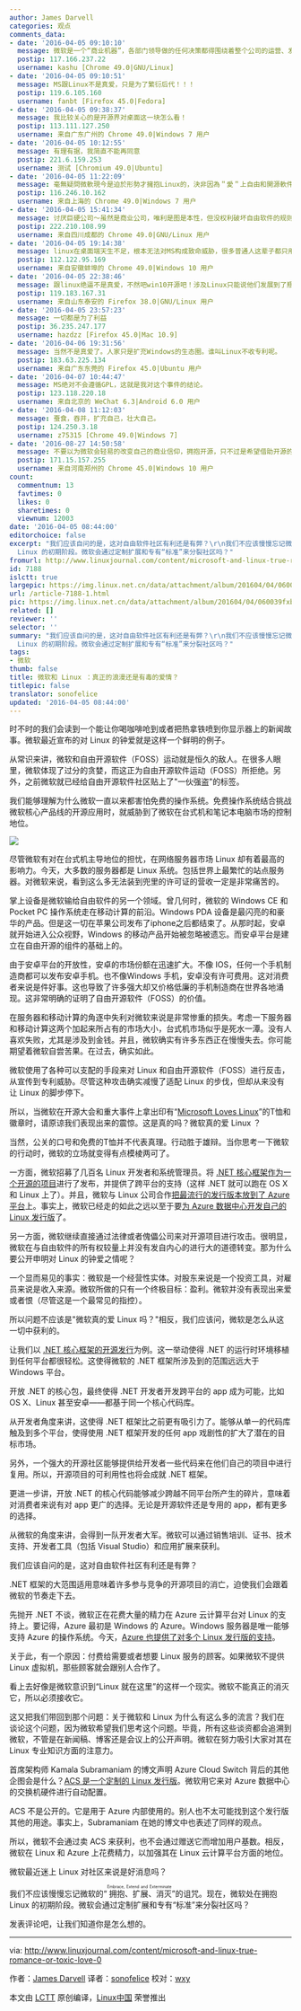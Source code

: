 ```yaml
---
author: James Darvell
categories: 观点
comments_data:
- date: '2016-04-05 09:10:10'
  message: 微软是一个“商业机器”，各部门领导做的任何决策都得围绕着整个公司的运营、发展和营利来进行的。
  postip: 117.166.237.22
  username: kashu [Chrome 49.0|GNU/Linux]
- date: '2016-04-05 09:10:51'
  message: MS跟Linux不是真爱，只是为了繁衍后代！！！
  postip: 119.6.105.160
  username: fanbt [Firefox 45.0|Fedora]
- date: '2016-04-05 09:38:37'
  message: 我比较关心的是开源界对桌面这一块怎么看！
  postip: 113.111.127.250
  username: 来自广东广州的 Chrome 49.0|Windows 7 用户
- date: '2016-04-05 10:12:55'
  message: 有理有据，我简直不能再同意
  postip: 221.6.159.253
  username: 测试 [Chromium 49.0|Ubuntu]
- date: '2016-04-05 11:22:09'
  message: 毫無疑問微軟現今是迫於形勢才擁抱Linux的，決非因為＂愛＂上自由和開源軟件這種模式，但是只要自由軟件社區保持清醒，微軟的擁抱未必不會給社區和用戶帶來價值，如果軟件自由真是不可或缺的屬性，自由軟件就一定會以自己的方式發展下去
  postip: 116.246.10.162
  username: 来自上海的 Chrome 49.0|Windows 7 用户
- date: '2016-04-05 15:41:34'
  message: 讨厌巨硬公司～虽然是商业公司，唯利是图是本性，但没权利破坏自由软件的规则，呵呵
  postip: 222.210.108.99
  username: 来自四川成都的 Chrome 49.0|GNU/Linux 用户
- date: '2016-04-05 19:14:38'
  message: linux在桌面端天生不足，根本无法对MS构成致命威胁，很多普通人这辈子都只用Windows。主要是企业服务器市场才是微软现在看重的，so你懂的。
  postip: 112.122.95.169
  username: 来自安徽蚌埠的 Chrome 49.0|Windows 10 用户
- date: '2016-04-05 22:38:46'
  message: 跟linux绝逼不是真爱，不然吧win10开源吧！涉及Linux只能说他们发展到了瓶颈了～
  postip: 119.183.167.31
  username: 来自山东泰安的 Firefox 38.0|GNU/Linux 用户
- date: '2016-04-05 23:57:23'
  message: 一切都是为了利益
  postip: 36.235.247.177
  username: hazdzz [Firefox 45.0|Mac 10.9]
- date: '2016-04-06 19:31:56'
  message: 当然不是真爱了。人家只是扩充Windows的生态圈。谁叫Linux不收专利呢。
  postip: 183.63.225.134
  username: 来自广东东莞的 Firefox 45.0|Ubuntu 用户
- date: '2016-04-07 10:44:47'
  message: MS绝对不会遵循GPL，这就是我对这个事件的结论。
  postip: 123.118.220.18
  username: 来自北京的 WeChat 6.3|Android 6.0 用户
- date: '2016-04-08 11:12:03'
  message: 蚕食，吞并，扩充自己，壮大自己。
  postip: 124.250.3.18
  username: z75315 [Chrome 49.0|Windows 7]
- date: '2016-08-27 14:50:58'
  message: 不要以为微软会轻易的改变自己的商业信仰，拥抱开源，只不过是希望借助开源的资源给自己加油。
  postip: 171.15.157.255
  username: 来自河南郑州的 Chrome 45.0|Windows 10 用户
count:
  commentnum: 13
  favtimes: 0
  likes: 0
  sharetimes: 0
  viewnum: 12003
date: '2016-04-05 08:44:00'
editorchoice: false
excerpt: "我们应该自问的是，这对自由软件社区有利还是有弊？\r\n我们不应该慢慢忘记微软的“拥抱、扩展、消灭（Embrace, Extend and Exterminate）”的诅咒。现在，微软处在拥抱
  Linux 的初期阶段。微软会通过定制扩展和专有“标准”来分裂社区吗？"
fromurl: http://www.linuxjournal.com/content/microsoft-and-linux-true-romance-or-toxic-love-0
id: 7188
islctt: true
largepic: https://img.linux.net.cn/data/attachment/album/201604/04/060039fxbvslhzijl9hrl6.jpg
url: /article-7188-1.html
pic: https://img.linux.net.cn/data/attachment/album/201604/04/060039fxbvslhzijl9hrl6.jpg.thumb.jpg
related: []
reviewer: ''
selector: ''
summary: "我们应该自问的是，这对自由软件社区有利还是有弊？\r\n我们不应该慢慢忘记微软的“拥抱、扩展、消灭（Embrace, Extend and Exterminate）”的诅咒。现在，微软处在拥抱
  Linux 的初期阶段。微软会通过定制扩展和专有“标准”来分裂社区吗？"
tags:
- 微软
thumb: false
title: 微软和 Linux ：真正的浪漫还是有毒的爱情？
titlepic: false
translator: sonofelice
updated: '2016-04-05 08:44:00'
---
```


时不时的我们会读到一个能让你喝咖啡呛到或者把热拿铁喷到你显示器上的新闻故事。微软最近宣布的对 Linux 的钟爱就是这样一个鲜明的例子。


从常识来讲，微软和自由开源软件（FOSS）运动就是恒久的敌人。在很多人眼里，微软体现了过分的贪婪，而这正为自由开源软件运动（FOSS）所拒绝。另外，之前微软就已经给自由开源软件社区贴上了"一伙强盗"的标签。


我们能够理解为什么微软一直以来都害怕免费的操作系统。免费操作系统结合挑战微软核心产品线的开源应用时，就威胁到了微软在台式机和笔记本电脑市场的控制地位。


![](https://img.linux.net.cn/data/attachment/album/201604/04/060039fxbvslhzijl9hrl6.jpg)


尽管微软有对在台式机主导地位的担忧，在网络服务器市场 Linux 却有着最高的影响力。今天，大多数的服务器都是 Linux 系统。包括世界上最繁忙的站点服务器。对微软来说，看到这么多无法装到兜里的许可证的营收一定是非常痛苦的。


掌上设备是微软输给自由软件的另一个领域。曾几何时，微软的 Windows CE 和 Pocket PC 操作系统走在移动计算的前沿。Windows PDA 设备是最闪亮的和豪华的产品。但是这一切在苹果公司发布了iphone之后都结束了。从那时起，安卓就开始进入公众视野，Windows 的移动产品开始被忽略被遗忘。而安卓平台是建立在自由开源的组件的基础上的。


由于安卓平台的开放性，安卓的市场份额在迅速扩大。不像 IOS，任何一个手机制造商都可以发布安卓手机。也不像Windows 手机，安卓没有许可费用。这对消费者来说是件好事。这也导致了许多强大却又价格低廉的手机制造商在世界各地涌现。这非常明确的证明了自由开源软件（FOSS）的价值。


在服务器和移动计算的角逐中失利对微软来说是非常惨重的损失。考虑一下服务器和移动计算这两个加起来所占有的市场大小，台式机市场似乎是死水一潭。没有人喜欢失败，尤其是涉及到金钱。并且，微软确实有许多东西正在慢慢失去。你可能期望着微软自尝苦果。在过去，确实如此。


微软使用了各种可以支配的手段来对 Linux 和自由开源软件（FOSS）进行反击，从宣传到专利威胁。尽管这种攻击确实减慢了适配 Linux 的步伐，但却从来没有让 Linux 的脚步停下。


所以，当微软在开源大会和重大事件上拿出印有“[Microsoft Loves Linux](/article-6076-1.html)”的T恤和徽章时，请原谅我们表现出来的震惊。这是真的吗？微软真的爱 Linux ？


当然，公关的口号和免费的T恤并不代表真理。行动胜于雄辩。当你思考一下微软的行动时，微软的立场就变得有点模棱两可了。


一方面，微软招募了几百名 Linux 开发者和系统管理员。将 [.NET 核心框架作为一个开源的项目](/article-4821-1.html)进行了发布，并提供了跨平台的支持（这样 .NET 就可以跑在 OS X 和 Linux 上了）。并且，微软与 Linux 公司合作[把最流行的发行版本放到了 Azure 平台](/article-5889-1.html)上。事实上，微软已经走的如此之远以至于要[为 Azure 数据中心开发自己的 Linux 发行版](/article-6269-1.html)了。


另一方面，微软继续直接通过法律或者傀儡公司来对开源项目进行攻击。很明显，微软在与自由软件的所有权较量上并没有发自内心的进行大的道德转变。那为什么要公开申明对 Linux 的钟爱之情呢？


一个显而易见的事实：微软是一个经营性实体。对股东来说是一个投资工具，对雇员来说是收入来源。微软所做的只有一个终极目标：盈利。微软并没有表现出来爱或者恨（尽管这是一个最常见的指控）。


所以问题不应该是"微软真的爱 Linux 吗？"相反，我们应该问，微软是怎么从这一切中获利的。


让我们以 [.NET 核心框架的开源发行](/article-4821-1.html)为例。这一举动使得 .NET 的运行时环境移植到任何平台都很轻松。这使得微软的 .NET 框架所涉及到的范围远远大于 Windows 平台。


开放 .NET 的核心包，最终使得 .NET 开发者开发跨平台的 app 成为可能，比如 OS X、Linux 甚至安卓——都基于同一个核心代码库。


从开发者角度来讲，这使得 .NET 框架比之前更有吸引力了。能够从单一的代码库触及到多个平台，使得使用 .NET 框架开发的任何 app 戏剧性的扩大了潜在的目标市场。


另外，一个强大的开源社区能够提供给开发者一些代码来在他们自己的项目中进行复用。所以，开源项目的可利用性也将会成就 .NET 框架。


更进一步讲，开放 .NET 的核心代码能够减少跨越不同平台所产生的碎片，意味着对消费者来说有对 app 更广的选择。无论是开源软件还是专用的 app，都有更多的选择。


从微软的角度来讲，会得到一队开发者大军。微软可以通过销售培训、证书、技术支持、开发者工具（包括 Visual Studio）和应用扩展来获利。


我们应该自问的是，这对自由软件社区有利还是有弊？


.NET 框架的大范围适用意味着许多参与竞争的开源项目的消亡，迫使我们会跟着微软的节奏走下去。


先抛开 .NET 不谈，微软正在花费大量的精力在 Azure 云计算平台对 Linux 的支持上。要记得，Azure 最初是 Windows 的 Azure。Windows 服务器是唯一能够支持 Azure 的操作系统。今天，[Azure 也提供了对多个 Linux 发行版的支持](/article-5889-1.html)。


关于此，有一个原因：付费给需要或者想要 Linux 服务的顾客。如果微软不提供 Linux 虚拟机，那些顾客就会跟别人合作了。


看上去好像是微软意识到“Linux 就在这里”的这样一个现实。微软不能真正的消灭它，所以必须接收它。


这又把我们带回到那个问题：关于微软和 Linux 为什么有这么多的流言？我们在谈论这个问题，因为微软希望我们思考这个问题。毕竟，所有这些谈资都会追溯到微软，不管是在新闻稿、博客还是会议上的公开声明。微软在努力吸引大家对其在 Linux 专业知识方面的注意力。


首席架构师 Kamala Subramaniam 的博文声明 Azure Cloud Switch 背后的其他企图会是什么？[ACS 是一个定制的 Linux 发行版](/article-6269-1.html)。微软用它来对 Azure 数据中心的交换机硬件进行自动配置。


ACS 不是公开的。它是用于 Azure 内部使用的。别人也不太可能找到这个发行版其他的用途。事实上，Subramaniam 在她的博文中也表述了同样的观点。


所以，微软不会通过卖 ACS 来获利，也不会通过赠送它而增加用户基数。相反，微软在 Linux 和 Azure 上花费精力，以加强其在 Linux 云计算平台方面的地位。


微软最近迷上 Linux 对社区来说是好消息吗？


我们不应该慢慢忘记微软的“<ruby> 拥抱、扩展、消灭 <rp>  （ </rp> <rt>  Embrace, Extend and Exterminate </rt> <rp>  ） </rp></ruby>”的诅咒。现在，微软处在拥抱 Linux 的初期阶段。微软会通过定制扩展和专有“标准”来分裂社区吗？


发表评论吧，让我们知道你是怎么想的。




---


via: <http://www.linuxjournal.com/content/microsoft-and-linux-true-romance-or-toxic-love-0>


作者：[James Darvell](http://www.linuxjournal.com/users/james-darvell) 译者：[sonofelice](https://github.com/sonofelice) 校对：[wxy](https://github.com/wxy)


本文由 [LCTT](https://github.com/LCTT/TranslateProject) 原创编译，[Linux中国](https://linux.cn/) 荣誉推出
